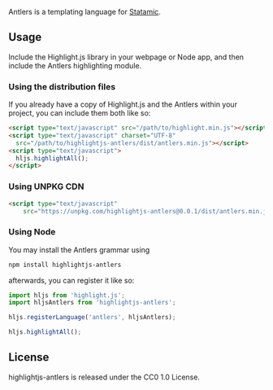 Antlers is a templating language for [Statamic](https://statamic.com/).

## Usage

Include the Highlight.js library in your webpage or Node app, and then include the Antlers highlighting module.

### Using the distribution files

If you already have a copy of Highlight.js and the Antlers within your project, you can include them both like so:

```html
<script type="text/javascript" src="/path/to/highlight.min.js"></script>
<script type="text/javascript" charset="UTF-8"
  src="/path/to/highlightjs-antlers/dist/antlers.min.js"></script>
<script type="text/javascript">
  hljs.highlightAll();
</script>
```

### Using UNPKG CDN

```html
<script type="text/javascript"
    src="https://unpkg.com/highlightjs-antlers@0.0.1/dist/antlers.min.js"></script>
```

### Using Node

You may install the Antlers grammar using

```bash
npm install highlightjs-antlers
```

afterwards, you can register it like so:

```js
import hljs from 'highlight.js';
import hljsAntlers from 'highlightjs-antlers';

hljs.registerLanguage('antlers', hljsAntlers);

hljs.highlightAll();
```

## License

highlightjs-antlers is released under the CC0 1.0 License.
